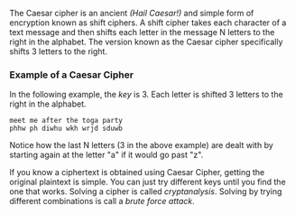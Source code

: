 The Caesar cipher is an ancient *(Hail Caesar!)* and simple form of encryption known as shift ciphers. A shift cipher takes each character of a text message and then shifts each letter in the message N letters to the right in the alphabet. The version known as the Caesar cipher specifically shifts 3 letters to the right.  

### Example of a Caesar Cipher
In the following example, the *key* is 3. Each letter is shifted 3 letters to the right in the alphabet.

```
meet me after the toga party
phhw ph diwhu wkh wrjd sduwb
```

Notice how the last N letters (3 in the above example) are dealt with by starting again at the letter "a" if it would go past "z".

If you know a ciphertext is obtained using Caesar Cipher, getting the original plaintext is simple. You can just try different keys until you find the one that works. Solving a cipher is called  *cryptanalysis*. Solving by trying different combinations is call a *brute force attack*.